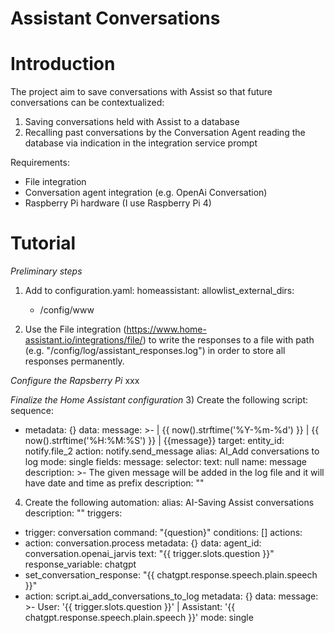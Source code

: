 # Assistant Conversations

# Introduction
The project aim to save conversations with Assist so that future conversations can be contextualized:
1.	Saving conversations held with Assist to a database
2.	Recalling past conversations by the Conversation Agent reading the database via indication in the integration service prompt

Requirements:
- File integration
- Conversation agent integration (e.g. OpenAi Conversation)
- Raspberry Pi hardware (I use Raspberry Pi 4)

# Tutorial
*Preliminary steps*
1) Add to configuration.yaml:
  homeassistant:
    allowlist_external_dirs:
      - /config/www

2) Use the File integration (https://www.home-assistant.io/integrations/file/) to write the responses to a file with path (e.g. "/config/log/assistant_responses.log") in order to store all responses permanently.

*Configure the Rapsberry Pi*
xxx

*Finalize the Home Assistant configuration*
3) Create the following script:
   sequence:
  - metadata: {}
    data:
      message: >-
        | {{ now().strftime('%Y-%m-%d') }} | {{ now().strftime('%H:%M:%S') }} |
        {{message}}
    target:
      entity_id: notify.file_2
    action: notify.send_message
alias: AI_Add conversations to log
mode: single
fields:
  message:
    selector:
      text: null
    name: message
    description: >-
      The given message will be added in the log file and it will have date and
      time as prefix
description: ""

4) Create the following automation:
alias: AI-Saving Assist conversations
description: ""
triggers:
  - trigger: conversation
    command: "{question}"
conditions: []
actions:
  - action: conversation.process
    metadata: {}
    data:
      agent_id: conversation.openai_jarvis
      text: "{{ trigger.slots.question }}"
    response_variable: chatgpt
  - set_conversation_response: "{{ chatgpt.response.speech.plain.speech }}"
  - action: script.ai_add_conversations_to_log
    metadata: {}
    data:
      message: >-
        User: '{{ trigger.slots.question }}' | Assistant: '{{
        chatgpt.response.speech.plain.speech }}'
mode: single

